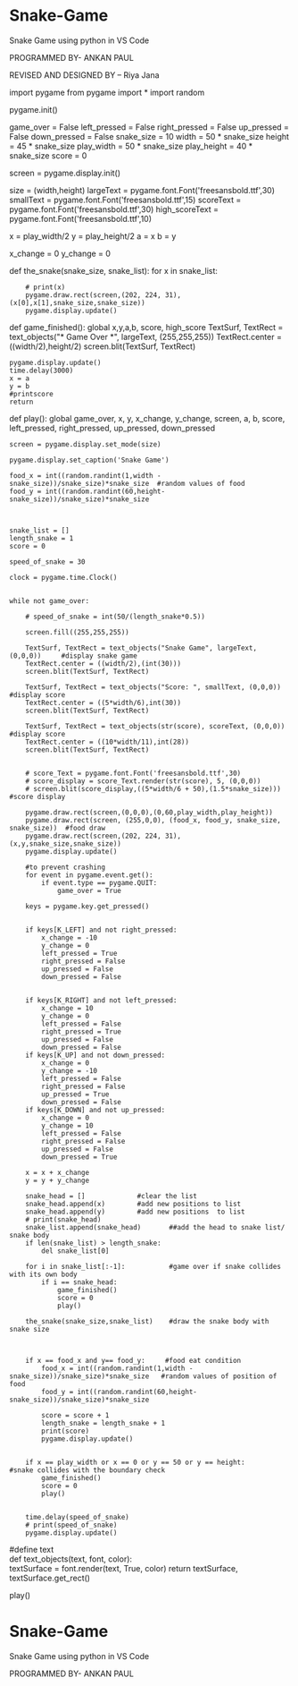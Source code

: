 # Snake-Game
Snake Game using python in VS Code


PROGRAMMED BY- ANKAN PAUL 

REVISED AND DESIGNED BY – Riya Jana





import pygame
from pygame import *
import random

pygame.init()

game_over = False
left_pressed = False
right_pressed = False
up_pressed = False
down_pressed = False
snake_size = 10
width = 50 * snake_size
height = 45 * snake_size
play_width = 50 * snake_size
play_height = 40 * snake_size
score = 0

screen = pygame.display.init()



size = (width,height)
largeText = pygame.font.Font('freesansbold.ttf',30)
smallText = pygame.font.Font('freesansbold.ttf',15)
scoreText = pygame.font.Font('freesansbold.ttf',30)
high_scoreText = pygame.font.Font('freesansbold.ttf',10)

x = play_width/2
y = play_height/2
a = x
b = y

x_change = 0
y_change = 0

def the_snake(snake_size, snake_list):
    for x in snake_list:
        
        # print(x)
        pygame.draw.rect(screen,(202, 224, 31),(x[0],x[1],snake_size,snake_size))
        pygame.display.update()


def game_finished():
    global x,y,a,b, score, high_score
    TextSurf, TextRect = text_objects("* Game Over *", largeText, (255,255,255))
    TextRect.center = ((width/2),height/2)
    screen.blit(TextSurf, TextRect)
    

    
    pygame.display.update()
    time.delay(3000)
    x = a
    y = b
    #printscore
    return



def play():
    global game_over, x, y, x_change, y_change, screen, a, b, score, left_pressed, right_pressed, up_pressed, down_pressed
      
    screen = pygame.display.set_mode(size)

    pygame.display.set_caption('Snake Game')

    food_x = int((random.randint(1,width -snake_size))/snake_size)*snake_size  #random values of food
    food_y = int((random.randint(60,height-snake_size))/snake_size)*snake_size

    
    
    snake_list = []
    length_snake = 1
    score = 0

    speed_of_snake = 30

    clock = pygame.time.Clock()
    

    while not game_over:
        
        # speed_of_snake = int(50/(length_snake*0.5))

        screen.fill((255,255,255))

        TextSurf, TextRect = text_objects("Snake Game", largeText, (0,0,0))     #display snake game
        TextRect.center = ((width/2),(int(30)))
        screen.blit(TextSurf, TextRect)

        TextSurf, TextRect = text_objects("Score: ", smallText, (0,0,0))        #display score
        TextRect.center = ((5*width/6),int(30))
        screen.blit(TextSurf, TextRect)

        TextSurf, TextRect = text_objects(str(score), scoreText, (0,0,0))        #display score
        TextRect.center = ((10*width/11),int(28))
        screen.blit(TextSurf, TextRect)


        # score_Text = pygame.font.Font('freesansbold.ttf',30)
        # score_display = score_Text.render(str(score), 5, (0,0,0))
        # screen.blit(score_display,((5*width/6 + 50),(1.5*snake_size)))                   #score display 

        pygame.draw.rect(screen,(0,0,0),(0,60,play_width,play_height))
        pygame.draw.rect(screen, (255,0,0), (food_x, food_y, snake_size, snake_size))  #food draw
        pygame.draw.rect(screen,(202, 224, 31),(x,y,snake_size,snake_size))
        pygame.display.update()
        
        #to prevent crashing
        for event in pygame.event.get():
            if event.type == pygame.QUIT:
                game_over = True

        keys = pygame.key.get_pressed()
        
        
        if keys[K_LEFT] and not right_pressed:
            x_change = -10
            y_change = 0
            left_pressed = True
            right_pressed = False
            up_pressed = False
            down_pressed = False

            
        if keys[K_RIGHT] and not left_pressed:
            x_change = 10
            y_change = 0
            left_pressed = False
            right_pressed = True
            up_pressed = False
            down_pressed = False
        if keys[K_UP] and not down_pressed:
            x_change = 0
            y_change = -10
            left_pressed = False
            right_pressed = False
            up_pressed = True
            down_pressed = False
        if keys[K_DOWN] and not up_pressed:
            x_change = 0
            y_change = 10
            left_pressed = False
            right_pressed = False
            up_pressed = False
            down_pressed = True

        x = x + x_change
        y = y + y_change

        snake_head = []             #clear the list
        snake_head.append(x)        #add new positions to list
        snake_head.append(y)        #add new positions  to list
        # print(snake_head)
        snake_list.append(snake_head)       ##add the head to snake list/ snake body
        if len(snake_list) > length_snake:
            del snake_list[0]
        
        for i in snake_list[:-1]:           #game over if snake collides with its own body
            if i == snake_head:
                game_finished()
                score = 0
                play()
        
        the_snake(snake_size,snake_list)    #draw the snake body with snake size
        

        
        if x == food_x and y== food_y:     #food eat condition
            food_x = int((random.randint(1,width -snake_size))/snake_size)*snake_size   #random values of position of food
            food_y = int((random.randint(60,height-snake_size))/snake_size)*snake_size

            score = score + 1
            length_snake = length_snake + 1
            print(score)
            pygame.display.update()
            
               
        if x == play_width or x == 0 or y == 50 or y == height:         #snake collides with the boundary check
            game_finished()
            score = 0
            play()
        

        time.delay(speed_of_snake)
        # print(speed_of_snake)
        pygame.display.update()

#define text   
def text_objects(text, font, color):       
    textSurface = font.render(text, True, color)
    return textSurface, textSurface.get_rect()   

play()






# Snake-Game
Snake Game using python in VS Code


PROGRAMMED BY- ANKAN PAUL 

